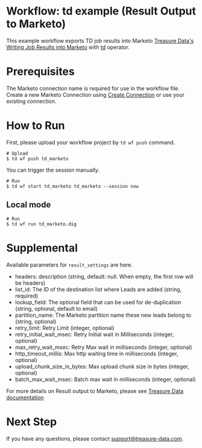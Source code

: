 # Workflow: td example (Result Output to Marketo)

This example workflow exports TD job results into Marketo [Treasure Data's Writing Job Results into Marketo](https://tddocs.atlassian.net/wiki/spaces/PD/pages/1081744/Marketo+Export+Integration) with [td](https://docs.digdag.io/operators/td.html) operator.

# Prerequisites

The Marketo connection name is required for use in the workflow file.
Create a new Marketo Connection using [Create Connection](https://tddocs.atlassian.net/wiki/spaces/PD/pages/1081744/Marketo+Export+Integration#Create-a-New-Connection) or use your existing connection.


# How to Run

First, please upload your workflow project by `td wf push` command.

    # Upload
    $ td wf push td_marketo


You can trigger the session manually.

    # Run
    $ td wf start td_marketo td_marketo --session now

## Local mode

    # Run
    $ td wf run td_marketo.dig

# Supplemental

Available parameters for `result_settings` are here.

- headers: description (string, default: null. When empty, the first row will be headers)
- list_id: The ID of the destination list where Leads are added (string, required)
- lookup_field: The optional field that can be used for de-duplication (string, optional, default to email)
- partition_name: The Marketo partition name these new leads belong to (string, optional)
- retry_limit: Retry Limit (integer, optional)
- retry_initial_wait_msec: Retry Initial wait in Milliseconds (integer, optional)
- max_retry_wait_msec: Retry Max wait in milliseconds (integer, optional)
- http_timeout_millis: Max http waiting time in milliseconds (integer, optional)
- upload_chunk_size_in_bytes: Max upload chunk size in bytes (integer, optional)
- batch_max_wait_msec: Batch max wait in milliseconds (integer, optional)

For more details on Result output to Marketo, please see [Treasure Data documentation](https://tddocs.atlassian.net/wiki/spaces/PD/pages/1081744/Marketo+Export+Integration)

# Next Step

If you have any questions, please contact support@treasure-data.com.
